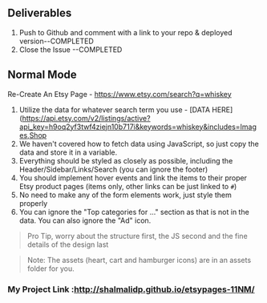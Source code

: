 ## Deliverables

1. Push to Github and comment with a link to your repo & deployed version--COMPLETED
2. Close the Issue --COMPLETED

## Normal Mode
Re-Create An Etsy Page - https://www.etsy.com/search?q=whiskey

1. Utilize the data for whatever search term you use - [DATA HERE](https://api.etsy.com/v2/listings/active?api_key=h9oq2yf3twf4ziejn10b717i&keywords=whiskey&includes=Images,Shop
2. We haven't covered how to fetch data using JavaScript, so just copy the data and store it in a variable.
3. Everything should be styled as closely as possible, including the Header/Sidebar/Links/Search (you can ignore the footer)
4. You should implement hover events and link the items to their proper Etsy product pages (items only, other links can be just linked to `#`)
5. No need to make any of the form elements work, just style them properly
6. You can ignore the "Top categories for ..." section as that is not in the data. You can also ignore the "Ad" icon.

> Pro Tip, worry about the structure first, the JS second and the fine details of the design last

> Note: The assets (heart, cart and hamburger icons) are in an assets folder for you. 

### My Project Link :http://shalmalidp.github.io/etsypages-11NM/
